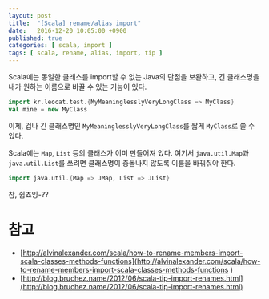 ```yaml
---
layout: post
title:  "[Scala] rename/alias import"
date:   2016-12-20 10:05:00 +0900
published: true
categories: [ scala, import ]
tags: [ scala, rename, alias, import, tip ]
---
```


Scala에는 동일한 클래스를 import할 수 없는 Java의 단점을 보완하고, 긴 클래스명을 내가 원하는 이름으로 바꿀 수 있는 기능이 있다.

```scala
import kr.leocat.test.{MyMeaninglesslyVeryLongClass => MyClass}
val mine = new MyClass
```

이제, 겁나 긴 클래스명인 `MyMeaninglesslyVeryLongClass`를 짧게 `MyClass`로 쓸 수 있다.

Scala에는 `Map`, `List` 등의 클래스가 이미 만들어져 있다. 여기서 `java.util.Map`과 `java.util.List`를 쓰려면 클래스명이 충돌나지 않도록 이름을 바꿔줘야 한다.

```scala
import java.util.{Map => JMap, List => JList}
```

참, 쉽죠잉-??

# 참고

- [http://alvinalexander.com/scala/how-to-rename-members-import-scala-classes-methods-functions](http://alvinalexander.com/scala/how-to-rename-members-import-scala-classes-methods-functions
)
- [http://blog.bruchez.name/2012/06/scala-tip-import-renames.html](http://blog.bruchez.name/2012/06/scala-tip-import-renames.html)

